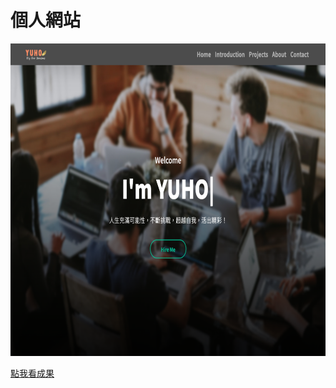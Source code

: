 # 個人網站

 <div align="center">
   <img src="https://github.com/luckyuho/luckyuho.github.io/blob/main/public/images/projectSmallPic/profile.png" width=800 height=500 title="個人網站圖案" />
 </div>


[點我看成果](https://luckyuho.github.io/)